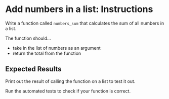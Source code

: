 # Add numbers in a list: Instructions  

Write a function called `numbers_sum` that calculates the sum of all numbers in a list.

The function should...

* take in the list of numbers as an argument
* return the total from the function

## Expected Results

Print out the result of calling the function on a list to test it out.

Run the automated tests to check if your function is correct.
